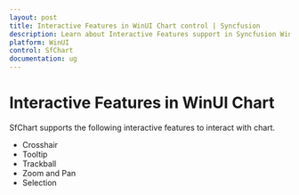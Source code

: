 ```yaml
---
layout: post
title: Interactive Features in WinUI Chart control | Syncfusion
description: Learn about Interactive Features support in Syncfusion WinUI Chart control and more details.
platform: WinUI
control: SfChart
documentation: ug
---
```


# Interactive Features in WinUI Chart

SfChart supports the following interactive features to interact with chart.

* Crosshair
* Tooltip
* Trackball
* Zoom and Pan
* Selection
